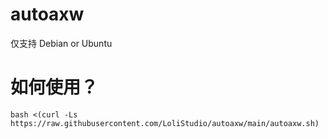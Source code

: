 # autoaxw
仅支持 Debian or Ubuntu

# 如何使用？

```
bash <(curl -Ls https://raw.githubusercontent.com/LoliStudio/autoaxw/main/autoaxw.sh)
```
